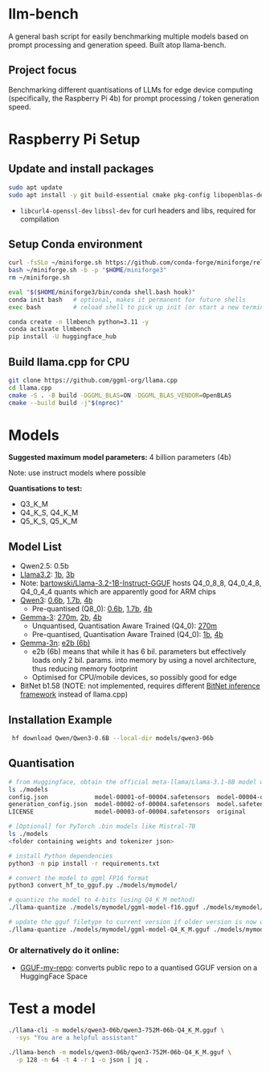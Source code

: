 # llm-bench
A general bash script for easily benchmarking multiple models based on prompt processing and generation speed. Built atop llama-bench. 
## Project focus 
Benchmarking different quantisations of LLMs for edge device computing (specifically, the Raspberry Pi 4b) for prompt processing / token generation speed.
# Raspberry Pi Setup
## Update and install packages
```bash
sudo apt update
sudo apt install -y git build-essential cmake pkg-config libopenblas-dev jq libcurl4-openssl-dev libssl-dev
```
- `libcurl4-openssl-dev` `libssl-dev` for curl headers and libs, required for compilation

## Setup Conda environment
```bash
curl -fsSLo ~/miniforge.sh https://github.com/conda-forge/miniforge/releases/latest/download/Miniforge3-Linux-aarch64.sh
bash ~/miniforge.sh -b -p "$HOME/miniforge3"
rm ~/miniforge.sh
```
```bash
eval "$($HOME/miniforge3/bin/conda shell.bash hook)"
conda init bash   # optional, makes it permanent for future shells
exec bash         # reload shell to pick up init (or start a new terminal)
```
```bash
conda create -n llmbench python=3.11 -y
conda activate llmbench
pip install -U huggingface_hub
```

## Build llama.cpp for CPU
```bash
git clone https://github.com/ggml-org/llama.cpp
cd llama.cpp
cmake -S . -B build -DGGML_BLAS=ON -DGGML_BLAS_VENDOR=OpenBLAS
cmake --build build -j"$(nproc)"
```
# Models
**Suggested maximum model parameters:** 4 billion parameters (4b)

Note: use instruct models where possible

**Quantisations to test:** 
- Q3_K_M
- Q4_K_S, Q4_K_M
- Q5_K_S, Q5_K_M
## Model List
- Qwen2.5: 0.5b
- [Llama3.2](https://huggingface.co/collections/meta-llama/llama-32-66f448ffc8c32f949b04c8cf): [1b](https://huggingface.co/meta-llama/Llama-3.2-1B), [3b](https://huggingface.co/meta-llama/Llama-3.2-3B)
- Note: [bartowski/Llama-3.2-1B-Instruct-GGUF](https://huggingface.co/bartowski/Llama-3.2-1B-Instruct-GGUF) hosts Q4_0_8_8, Q4_0_4_8, Q4_0_4_4 quants which are apparently good for ARM chips
- [Qwen3](https://huggingface.co/collections/Qwen/qwen3-67dd247413f0e2e4f653967f): [0.6b](https://huggingface.co/Qwen/Qwen3-0.6B), [1.7b](https://huggingface.co/Qwen/Qwen3-1.7B), [4b](https://huggingface.co/Qwen/Qwen3-4B)
	- Pre-quantised (Q8_0): [0.6b](https://huggingface.co/Qwen/Qwen3-0.6B-GGUF), [1.7b](https://huggingface.co/Qwen/Qwen3-1.7B-GGUF), [4b](https://huggingface.co/Qwen/Qwen3-4B-GGUF)
- [Gemma-3](https://huggingface.co/collections/google/gemma-3-release-67c6c6f89c4f76621268bb6d): [270m](https://huggingface.co/google/gemma-3-270m), [2b](https://huggingface.co/google/gemma-3-1b-pt), [4b](https://huggingface.co/google/gemma-3-4b-pt)
	- Unquantised, Quantisation Aware Trained (Q4_0): [270m](https://huggingface.co/google/gemma-3-270m-qat-q4_0-unquantized)
	- Pre-quantised, Quantisation Aware Trained (Q4_0): [1b](https://huggingface.co/google/gemma-3-1b-pt-qat-q4_0-gguf), [4b](https://huggingface.co/google/gemma-3-4b-pt-qat-q4_0-gguf)
 - [Gemma-3n](https://huggingface.co/collections/google/gemma-3n-685065323f5984ef315c93f4): [e2b (6b)](https://huggingface.co/google/gemma-3n-E2B-it)
    - e2b (6b) means that while it has 6 bil. parameters but effectively loads only 2 bil. params. into memory by using a novel architecture, thus reducing memory footprint
    - Optimised for CPU/mobile devices, so possibly good for edge
- BitNet b1.58 (NOTE: not implemented, requires different [BitNet inference framework](https://github.com/microsoft/BitNet) instead of llama.cpp)

## Installation Example
```bash
 hf download Qwen/Qwen3-0.6B --local-dir models/qwen3-06b
```

## Quantisation
```bash
# from Huggingface, obtain the official meta-llama/Llama-3.1-8B model weights and place them in ./models
ls ./models
config.json             model-00001-of-00004.safetensors  model-00004-of-00004.safetensors  README.md                tokenizer.json
generation_config.json  model-00002-of-00004.safetensors  model.safetensors.index.json      special_tokens_map.json  USE_POLICY.md
LICENSE                 model-00003-of-00004.safetensors  original                          tokenizer_config.json

# [Optional] for PyTorch .bin models like Mistral-7B
ls ./models
<folder containing weights and tokenizer json>

# install Python dependencies
python3 -m pip install -r requirements.txt

# convert the model to ggml FP16 format
python3 convert_hf_to_gguf.py ./models/mymodel/

# quantize the model to 4-bits (using Q4_K_M method)
./llama-quantize ./models/mymodel/ggml-model-f16.gguf ./models/mymodel/ggml-model-Q4_K_M.gguf Q4_K_M

# update the gguf filetype to current version if older version is now unsupported
./llama-quantize ./models/mymodel/ggml-model-Q4_K_M.gguf ./models/mymodel/ggml-model-Q4_K_M-v2.gguf COPY
```
### Or alternatively do it online:
- [GGUF-my-repo](https://huggingface.co/spaces/ggml-org/gguf-my-repo): converts public repo to a quantised GGUF version on a HuggingFace Space

# Test a model
```bash
./llama-cli -m models/qwen3-06b/qwen3-752M-06b-Q4_K_M.gguf \
  -sys "You are a helpful assistant"
```
```bash
./llama-bench -m models/qwen3-06b/qwen3-752M-06b-Q4_K_M.gguf \
  -p 128 -n 64 -t 4 -r 1 -o json | jq .
```
